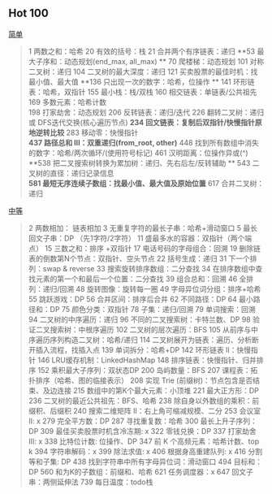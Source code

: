 ## Hot 100

[简单](https://leetcode-cn.com/problemset/hot-100/?difficulty=%E7%AE%80%E5%8D%95)

> 1 两数之和：哈希
> 20 有效的括号：栈
> 21 合并两个有序链表：递归
> **53 最大子序和：动态规划(end_max,  all_max) **
> 70 爬楼梯：动态规划
> 101 对称二叉树：递归
> 104 二叉树的最大深度：递归
> 121 买卖股票的最佳时机：找最小值、最大值
> **136 只出现一次的数字：哈希，位操作 **
> 141	环形链表：哈希，双指针
> 155	最小栈：栈/双栈
> 160	相交链表：单链表/公共祖先	
> 169	多数元素：哈希计数	
> 198	打家劫舍：动态规划
> 206	反转链表：递归/迭代
> 226	翻转二叉树：递归 或 DFS迭代交换(核心遍历节点)
> **234	回文链表：复制后双指针/快慢指针原地逆转比较**
> 283	移动零：快慢指针	
> **437	路径总和 III：双重递归(from_root, other)**
> 448	找到所有数组中消失的数字：哈希/两次循环/(使用符号标记)
> 461	汉明距离：位操作异或(^)
> **538	把二叉搜索树转换为累加树：递归、先右后左/反转辅助 **
> 543	二叉树的直径：递归记录信息	
> **581	最短无序连续子数组：找最小值、最大值及原始位置**
> 617	合并二叉树：递归



[中等](https://leetcode-cn.com/problemset/hot-100/?difficulty=%E4%B8%AD%E7%AD%89)

>2 两数相加： 链表相加
>3 无重复字符的最长子串：哈希+滑动窗口
>5 最长回文子串：DP （先1字符/2字符）
>11 盛最多水的容器：双指针（两个端点）
>15 三数之和：排序 +双指针
>17 电话号码的字母组合：回溯
>19 删除链表的倒数第N个节点：双指针、空头节点
>22 括号生成：递归
>31 下一个排列：swap & reverse
>33 搜索旋转排序数组：二分查找
>34 在排序数组中查找元素的第一个和最后一个位置：二分查找
>39 组合总和：回溯
>46 全排列：递归/回溯
>48 旋转图像：旋转每一圈
>49 字母异位词分组：排序+哈希
>55 跳跃游戏：DP
>56 合并区间：排序后合并
>62 不同路径：DP
>64 最小路径和：DP
>75 颜色分类：双指针
>78 子集：递归/回溯
>79 单词搜索：回溯
>94 二叉树的中序遍历：递归
>96 不同的二叉搜索树：卡特兰数、DP
>98 验证二叉搜索树：中根序遍历
>102 二叉树的层次遍历：BFS
>105 从前序与中序遍历序列构造二叉树：哈希/递归
>114 二叉树展开为链表：遍历、分析断开插入流程，找插入点
>139 单词拆分：哈希+DP
>142 环形链表 II：快慢指针
>146 LRU缓存机制：LinkedHashMap
>148 排序链表：快慢指针、归并排序
>152 乘积最大子序列：双状态DP
>200 岛屿数量：BFS
>207 课程表：拓扑排序（哈希、图的临接表示）
>208 实现 Trie (前缀树)：节点包含是否结束、及边连接
>215 数组中的第K个最大元素：小顶堆
>221 最大正方形：DP
>236 二叉树的最近公共祖先：BFS、哈希
>238 除自身以外数组的乘积：前缀积、后缀积
>240 搜索二维矩阵 II：右上角可缩减规模、二分
>253 会议室 II: x
>279 完全平方数：DP
>287 寻找重复数：哈希
>300 最长上升子序列：DP
>309 最佳买卖股票时机含冷冻期: x
>322 零钱兑换：DP
>337 打家劫舍 III: x
>338 比特位计数: 位操作、DP
>347 前 K 个高频元素：哈希计数、top k
>394 字符串解码：x
>399 除法求值: x
>406 根据身高重建队列: x
>416 分割等和子集: DP
>438 找到字符串中所有字母异位词：滑动窗口
>494 目标和：DP
>560 和为K的子数组：前缀和、哈希
>621 任务调度器：x
>647 回文子串：两侧延伸法
>739 每日温度：todo栈

 ```




 ```